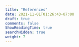 ```yaml
---
title: "References"
date: 2021-11-01T01:26:43-07:00
draft: true
comments: false
ShowReadingTime: true
searchHidden: true
weight: 7
---
```

